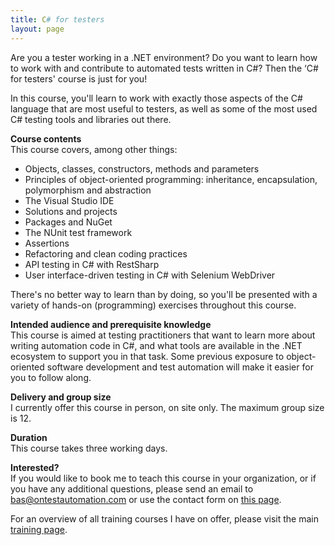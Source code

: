 ```yaml
---
title: C# for testers
layout: page
---
```

Are you a tester working in a .NET environment? Do you want to learn how to work with and contribute to automated tests written in C#? Then the &#8216;C# for testers' course is just for you!

In this course, you'll learn to work with exactly those aspects of the C# language that are most useful to testers, as well as some of the most used C# testing tools and libraries out there.

**Course contents**  
This course covers, among other things:

  * Objects, classes, constructors, methods and parameters
  * Principles of object-oriented programming: inheritance, encapsulation, polymorphism and abstraction
  * The Visual Studio IDE
  * Solutions and projects
  * Packages and NuGet
  * The NUnit test framework
  * Assertions
  * Refactoring and clean coding practices
  * API testing in C# with RestSharp
  * User interface-driven testing in C# with Selenium WebDriver

There's no better way to learn than by doing, so you'll be presented with a variety of hands-on (programming) exercises throughout this course.

**Intended audience and prerequisite knowledge**  
This course is aimed at testing practitioners that want to learn more about writing automation code in C#, and what tools are available in the .NET ecosystem to support you in that task. Some previous exposure to object-oriented software development and test automation will make it easier for you to follow along.

**Delivery and group size**  
I currently offer this course in person, on site only. The maximum group size is 12.

**Duration**  
This course takes three working days.

**Interested?**  
If you would like to book me to teach this course in your organization, or if you have any additional questions, please send an email to bas@ontestautomation.com or use the contact form on [this page](/contact/).

For an overview of all training courses I have on offer, please visit the main [training page](/training/).